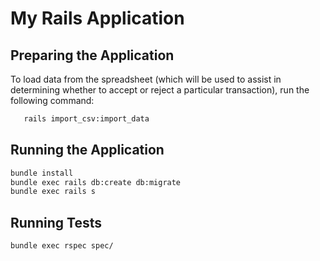 # My Rails Application

## Preparing the Application

To load data from the spreadsheet (which will be used to assist in determining whether to accept or reject a particular transaction), run the following command:

```bash
   rails import_csv:import_data
```

## Running the Application

```bash
bundle install
bundle exec rails db:create db:migrate
bundle exec rails s
```


## Running Tests
```bash
bundle exec rspec spec/
```